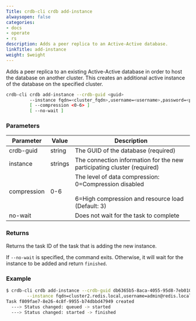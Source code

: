 ```yaml
---
Title: crdb-cli crdb add-instance
alwaysopen: false
categories:
- docs
- operate
- rs
description: Adds a peer replica to an Active-Active database.
linkTitle: add-instance
weight: $weight
---
```


Adds a peer replica to an existing Active-Active database in order to host the database on another cluster. This creates an additional active instance of the database on the specified cluster.

```sh
crdb-cli crdb add-instance --crdb-guid <guid>
         --instance fqdn=<cluster_fqdn>,username=<username>,password=<password>[,url=<url>,replication_endpoint=<endpoint>]
         [ --compression <0-6> ]
         [ --no-wait ]
```

### Parameters

| Parameter | Value   | Description |
|-----------|---------|-------------|
| crdb-guid | string  | The GUID of the database (required) |
| instance | strings | The connection information for the new participating cluster (required) |
| compression | 0-6     | The level of data compression: 0=Compression disabled <br> <br> 6=High compression and resource load (Default: 3) |
| no-wait | | Does not wait for the task to complete |

### Returns

Returns the task ID of the task that is adding the new instance.

If `--no-wait` is specified, the command exits. Otherwise, it will wait for the instance to be added and return `finished`.

### Example

```sh
$ crdb-cli crdb add-instance --crdb-guid db6365b5-8aca-4055-95d8-7eb0105c0b35 \
        --instance fqdn=cluster2.redis.local,username=admin@redis.local,password=admin-password
Task f809fae7-8e26-4c8f-9955-b74dbbd47949 created
  ---> Status changed: queued -> started
  ---> Status changed: started -> finished
```
